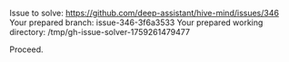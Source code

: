 Issue to solve: https://github.com/deep-assistant/hive-mind/issues/346
Your prepared branch: issue-346-3f6a3533
Your prepared working directory: /tmp/gh-issue-solver-1759261479477

Proceed.
